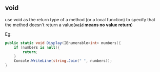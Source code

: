 ## void
use void as the return type of a method (or a local function) to specify that the method doesn't return a value(**`void` means no value return**)

Eg: 
```cs
public static void Display(IEnumerable<int> numbers){
    if (numbers is null){
        return;
    }
    Console.WriteLine(string.Join(" ", numbers));
}
```




